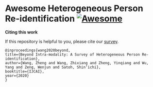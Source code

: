 # Awesome Heterogeneous Person Re-identification [![Awesome](https://cdn.rawgit.com/sindresorhus/awesome/d7305f38d29fed78fa85652e3a63e154dd8e8829/media/badge.svg)](https://github.com/sindresorhus/awesome)


**Citing this work**

If this repository is helpful to you, please cite our [survey](https://arxiv.org/abs/1905.10048).

```
@inproceedings{wang2020beyond,
title={Beyond Intra-modality: A Survey of Heterogeneous Person Re-identification},
author={Wang, Zheng and Wang, Zhixiang and Zheng, Yinqiang and Wu, Yang and Zeng, Wenjun and Satoh, Shin’ichi},
booktitle={IJCAI},
year={2020}
}
```
